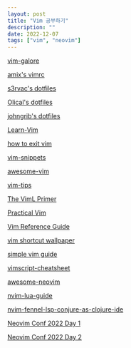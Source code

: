 ```yaml
---
layout: post
title: "Vim 공부하기"
description: ""
date: 2022-12-07
tags: ["vim", "neovim"]
---
```


<a href="https://github.com/mhinz/vim-galore">vim-galore</a>

<a href="https://github.com/amix/vimrc">amix's vimrc</a>

<a href="https://github.com/s3rvac/dotfiles">s3rvac's dotfiles</a>

<a href="https://github.com/Olical/dotfiles">Olical's dotfiles</a>

<a href="https://github.com/johngrib/dotfiles">johngrib's dotfiles</a>

<a href="https://github.com/iggredible/Learn-Vim">Learn-Vim</a>

<a href="https://github.com/hakluke/how-to-exit-vim">how to exit vim</a>

<a href="https://github.com/honza/vim-snippets">vim-snippets</a>

<a href="https://github.com/akrawchyk/awesome-vim">awesome-vim</a>

<a href="https://github.com/vim-tw/vim-tips">vim-tips</a>

<a href="https://www.oreilly.com/library/view/the-viml-primer/9781680500585/">The VimL Primer</a>

<a href="http://www.yes24.com/Product/Goods/36686205">Practical Vim</a>

<a href="https://learnbyexample.github.io/vim_reference/">Vim Reference Guide</a>

<a href="https://github.com/LevelbossMike/vim_shortcut_wallpaper">vim shortcut wallpaper</a>

<a href="https://github.com/johngrib/simple_vim_guide">simple vim guide</a>

<a href="https://github.com/johngrib/vimscript-cheatsheet">vimscript-cheatsheet</a>

<a href="https://github.com/rockerBOO/awesome-neovim">awesome-neovim</a>

<a href="https://github.com/nanotee/nvim-lua-guide">nvim-lua-guide</a>

<a href="https://github.com/rafaeldelboni/nvim-fennel-lsp-conjure-as-clojure-ide">nvim-fennel-lsp-conjure-as-clojure-ide</a>

<a href="https://www.youtube.com/watch?v=lZdW138mJ30">Neovim Conf 2022 Day 1</a>

<a href="https://www.youtube.com/watch?v=4fmxunXQTuQ">Neovim Conf 2022 Day 2</a>
